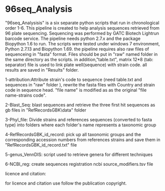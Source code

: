# 96seq_Analysis


"96seq_Analysisis" is a six separate python scripts that run in chronological order 1-6.
This pipeline is created to help analysis sequences retrieved from 96 plate sequencing. 
Sequencing was performed by GATC Biotech Lightrun barcode service.
The pipeline needs python 2.7.x and the package Biopython 1.6 to run. The scripts were tested under windows 7 environment, Python 2.7.13 and Biopython 1.69.
the pipeline requires also raw files of sequenceing in "fasta" format. Files should be put in "raw" named folder in the same directory as the scripts. 
in addition,"table.txt", matrix 12*8 (tab: separator) file is used to link plate well(sequence) with strain code. 
all results are saved in "Results" folder.    

1-attribution:Attribute strain's code to sequence (need table.txt and sequences in "raw" folder ),
          	 rewrite the fasta files with Country and strain code in sequence head.
           	"file name" is modified as as the original "file name-strains code".

2-Blast_Seq: blast sequences and retrieve the three first hit sequences as gb files in
           	"RefRecordsGBK\data" folder

3-Phyl_file: Divide strains and references sequences (converted to fasta type) into folders
           	where each folder's name represents a taxonomic group

4-RefRecordsGBK_id_record: pick up all taxonomic groups and the corresponding accession numbers from references strains 
		and save them in "RefRecordsGBK_id_record.txt" file

5-genus_VennDIS: script used to retrieve genera for different techniques

6-NCBI_reg:  create sequences registration ncbi source_modifiers.tsv file


licence and citation:

for licence and citation use follow the publication copyright.
